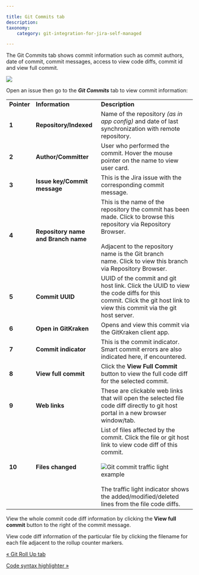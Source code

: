```yaml
---

title: Git Commits tab
description:
taxonomy:
    category: git-integration-for-jira-self-managed

---
```

The Git Commits tab shows commit information such as commit authors, date of commit, commit messages, access to view code diffs, commit id and view full commit.

![](https://bigbrassband.atlassian.net/wiki/download/thumbnails/1930398950/gitserver-git-commits-tab-enum(feb2022).png?version=2&modificationDate=1645415299981&cacheVersion=1&api=v2&width=680&height=238)


Open an issue then go to the _**Git Commits**_ tab to view commit information:

|     |     |     |
| --- | --- | --- |
| **Pointer** | **Information** | **Description** |
| **1** | **Repository/Indexed** | Name of the repository _(as in app config)_ and date of last synchronization with remote repository. |
| **2** | **Author/Committer** | User who performed the commit. Hover the mouse pointer on the name to view user card. |
| **3** | **Issue key/Commit message** | This is the Jira issue with the corresponding commit message. |
| **4** | **Repository name and Branch name** | This is the name of the repository the commit has been made. Click to browse this repository via Repository Browser.<br><br>Adjacent to the repository name is the Git branch name. Click to view this branch via Repository Browser. |
| **5** | **Commit UUID** | UUID of the commit and git host link. Click the UUID to view the code diffs for this commit. Click the git host link to view this commit via the git host server. |
| **6** | **Open in GitKraken** | Opens and view this commit via the GitKraken client app. |
| **7** | **Commit indicator** | This is the commit indicator. Smart commit errors are also indicated here, if encountered. |
| **8** | **View full commit** | Click the **View Full Commit** button to view the full code diff for the selected commit. |
| **9** | **Web links** | These are clickable web links that will open the selected file code diff directly to git host portal in a new browser window/tab. |
| **10** | **Files changed** | List of files affected by the commit. Click the file or git host link to view code diff of this commit.<br><br>![Git commit traffic light example](https://bigbrassband.atlassian.net/wiki/download/thumbnails/1930398950/traffic-light-example.png?version=2&modificationDate=1639995867373&cacheVersion=1&api=v2&width=117&height=16)<br><br>The traffic light indicator shows the added/modified/deleted lines from the file code diffs. |

View the whole commit code diff information by clicking the **View full commit** button to the right of the commit message.

View code diff information of the particular file by clicking the filename for each file adjacent to the rollup counter markers.

[« Git Roll Up tab](/wiki/spaces/GIJDC/pages/1930398901/Git+Roll+Up+tab)

[Code syntax highlighter »](/wiki/spaces/GIJDC/pages/1930398989/Code+syntax+highlighter)
